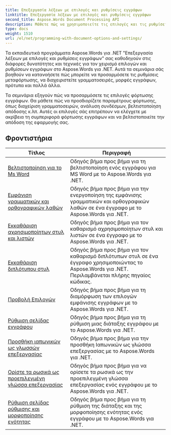 ```yaml
---
title: Επεξεργασία λέξεων με επιλογές και ρυθμίσεις εγγράφων
linktitle: Επεξεργασία λέξεων με επιλογές και ρυθμίσεις εγγράφων
second_title: Aspose.Words Document Processing API
description: Μάθετε πώς να χρησιμοποιείτε τις επιλογές και τις ρυθμίσεις εγγράφων για την προσαρμογή και τον έλεγχο της συμπεριφοράς των εγγράφων του Word με το Aspose.Words για .NET. Τα σεμινάρια σας καθοδηγούν στις διάφορες δυνατότητες, όπως ιδιότητες εγγράφου.
type: docs
weight: 1510
url: /el/net/programming-with-document-options-and-settings/
---
```

Τα εκπαιδευτικά προγράμματα Aspose.Words για .NET "Επεξεργασία λέξεων με επιλογές και ρυθμίσεις εγγράφων" σας καθοδηγούν στις διάφορες δυνατότητες και τεχνικές για τον χειρισμό επιλογών και ρυθμίσεων εγγράφων στο Aspose.Words για .NET. Αυτά τα σεμινάρια σάς βοηθούν να κατανοήσετε πώς μπορείτε να προσαρμόσετε τις ρυθμίσεις μεταφόρτωσης, να διαχειριστείτε γραμματοσειρές, μορφές εγγράφων, πρότυπα και πολλά άλλα.

Τα σεμινάρια εξηγούν πώς να προσαρμόσετε τις επιλογές φόρτωσης εγγράφων. Θα μάθετε πώς να προσδιορίζετε παραμέτρους φόρτωσης, όπως διαχείριση γραμματοσειρών, ανάλυση συνδέσμων, βελτιστοποίηση απόδοσης κ.λπ. Αυτές οι επιλογές σάς επιτρέπουν να ελέγχετε με ακρίβεια τη συμπεριφορά φόρτωσης εγγράφων και να βελτιστοποιείτε την απόδοση της εφαρμογής σας.

 ## Φροντιστήρια
| Τίτλος | Περιγραφή |
| --- | --- |
| [Βελτιστοποίηση για το Ms Word](./optimize-for-ms-word/) | Οδηγός βήμα προς βήμα για τη βελτιστοποίηση ενός εγγράφου για MS Word με το Aspose.Words για .NET. |
| [Εμφάνιση γραμματικών και ορθογραφικών λαθών](./show-grammatical-and-spelling-errors/) | Οδηγός βήμα προς βήμα για την ενεργοποίηση της εμφάνισης γραμματικών και ορθογραφικών λαθών σε ένα έγγραφο με το Aspose.Words για .NET. |
| [Εκκαθάριση αχρησιμοποίητων στυλ και λιστών](./cleanup-unused-styles-and-lists/) | Οδηγός βήμα προς βήμα για τον καθαρισμό αχρησιμοποίητων στυλ και λιστών σε ένα έγγραφο με το Aspose.Words για .NET. |
| [Εκκαθάριση διπλότυπου στυλ](./cleanup-duplicate-style/) | Οδηγός βήμα προς βήμα για τον καθαρισμό διπλότυπων στυλ σε ένα έγγραφο χρησιμοποιώντας το Aspose.Words για .NET. Περιλαμβάνεται πλήρης πηγαίος κώδικας. |
| [Προβολή Επιλογών](./view-options/) | Οδηγός βήμα προς βήμα για τη διαμόρφωση των επιλογών εμφάνισης εγγράφων με το Aspose.Words για .NET. |
| [Ρύθμιση σελίδας εγγράφου](./document-page-setup/) | Οδηγός βήμα προς βήμα για τη ρύθμιση μιας διάταξης εγγράφου με το Aspose.Words για .NET. |
| [Προσθήκη ιαπωνικών ως γλωσσών επεξεργασίας](./add-japanese-as-editing-languages/) | Οδηγός βήμα προς βήμα για την προσθήκη Ιαπωνικών ως γλώσσα επεξεργασίας με το Aspose.Words για .NET. |
| [Ορίστε τα ρωσικά ως προεπιλεγμένη γλώσσα επεξεργασίας](./set-russian-as-default-editing-language/) | Οδηγός βήμα προς βήμα για να ορίσετε τα ρωσικά ως την προεπιλεγμένη γλώσσα επεξεργασίας ενός εγγράφου με το Aspose.Words για .NET. |
| [Ρύθμιση σελίδας ρύθμισης και μορφοποίησης ενότητας](./set-page-setup-and-section-formatting/) | Οδηγός βήμα προς βήμα για τη ρύθμιση της διάταξης και της μορφοποίησης ενότητας ενός εγγράφου με το Aspose.Words για .NET. |